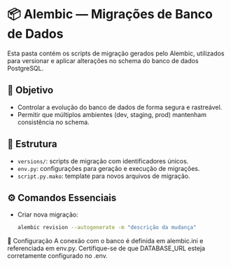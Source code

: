 # 📦 Alembic — Migrações de Banco de Dados

Esta pasta contém os scripts de migração gerados pelo Alembic, utilizados para versionar e aplicar alterações no schema do banco de dados PostgreSQL.

## 📌 Objetivo

- Controlar a evolução do banco de dados de forma segura e rastreável.
- Permitir que múltiplos ambientes (dev, staging, prod) mantenham consistência no schema.

## 📁 Estrutura

- `versions/`: scripts de migração com identificadores únicos.
- `env.py`: configurações para geração e execução de migrações.
- `script.py.mako`: template para novos arquivos de migração.

## ⚙️ Comandos Essenciais

- Criar nova migração:
  ```bash
  alembic revision --autogenerate -m "descrição da mudança"

🔗 Configuração
A conexão com o banco é definida em alembic.ini e referenciada em env.py. Certifique-se de que DATABASE_URL esteja corretamente configurado no .env.